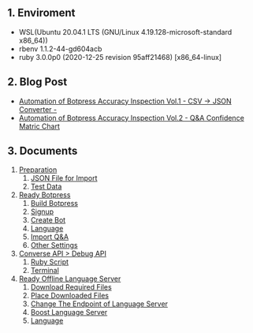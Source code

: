 ## 1. Enviroment

* WSL(Ubuntu 20.04.1 LTS (GNU/Linux 4.19.128-microsoft-standard x86_64))
* rbenv 1.1.2-44-gd604acb
* ruby 3.0.0p0 (2020-12-25 revision 95aff21468) [x86_64-linux]

## 2. Blog Post

* [Automation of Botpress Accuracy Inspection Vol.1 - CSV → JSON Converter -](https://oasist-blog-en.hatenablog.jp/entry/botpress_accuracy_inspection_vol1)
* [Automation of Botpress Accuracy Inspection Vol.2 - Q&A Confidence Matric Chart](https://oasist-blog-en.hatenablog.jp/entry/botpress_accuracy_inspection_vol2)

## 3. Documents

1. [Preparation](https://github.com/oasis-forever/botpress_inspection_tool_kit_rb/blob/master/docs/01_preparation.md)
    1. [JSON File for Import](https://github.com/oasis-forever/botpress_inspection_tool_kit_rb/blob/master/docs/01_preparation.md#1-1-json-file-for-import)
    2. [Test Data](https://github.com/oasis-forever/botpress_inspection_tool_kit_rb/blob/master/docs/01_preparation.md#1-2-test-data)
2. [Ready Botpress](https://github.com/oasis-forever/botpress_inspection_tool_kit_rb/blob/master/docs/02_ready_botpress.md)
    1. [Build Botpress](https://github.com/oasis-forever/botpress_inspection_tool_kit_rb/blob/master/docs/02_ready_botpress.md#2-1-build-botpress)
    2. [Signup](https://github.com/oasis-forever/botpress_inspection_tool_kit_rb/blob/master/docs/02_ready_botpress.md#2-2-signup)
    3. [Create Bot](https://github.com/oasis-forever/botpress_inspection_tool_kit_rb/blob/master/docs/02_ready_botpress.md#2-3-create-bot)
    4. [Language](https://github.com/oasis-forever/botpress_inspection_tool_kit_rb/blob/master/docs/02_ready_botpress.md#2-4-language)
    5. [Import Q&A](https://github.com/oasis-forever/botpress_inspection_tool_kit_rb/blob/master/docs/02_ready_botpress.md#2-5-import-qa)
    6. [Other Settings](https://github.com/oasis-forever/botpress_inspection_tool_kit_rb/blob/master/docs/02_ready_botpress.md#2-6-other-settings)
3. [Converse API > Debug API](https://github.com/oasis-forever/botpress_inspection_tool_kit_rb/blob/master/docs/03_converse_api.md)
    1. [Ruby Script](https://github.com/oasis-forever/botpress_inspection_tool_kit_rb/blob/master/docs/03_converse_api.md#3-1-python-script)
    2. [Terminal](https://github.com/oasis-forever/botpress_inspection_tool_kit_rb/blob/master/docs/03_converse_api.md#3-2-terminal)
4. [Ready Offline Language Server](https://github.com/oasis-forever/botpress_inspection_tool_kit_rb/blob/master/docs/04_ready_offline_lang_server.md)
    1. [Download Required Files](https://github.com/oasis-forever/botpress_inspection_tool_kit_rb/blob/master/docs/04_ready_offline_lang_server.md#4-1-download-required-files)
    2. [Place Downloaded Files](https://github.com/oasis-forever/botpress_inspection_tool_kit_rb/blob/master/docs/04_ready_offline_lang_server.md#4-2-place-downloaded-files)
    3. [Change The Endpoint of Language Server](https://github.com/oasis-forever/botpress_inspection_tool_kit_rb/blob/master/docs/04_ready_offline_lang_server.md#4-3-change-the-endpoint-of-language-server)
    4. [Boost Language Server](https://github.com/oasis-forever/botpress_inspection_tool_kit_rb/blob/master/docs/04_ready_offline_lang_server.md#4-4-boost-language-server)
    5. [Language](https://github.com/oasis-forever/botpress_inspection_tool_kit_rb/blob/master/docs/04_ready_offline_lang_server.md#4-5-language)
